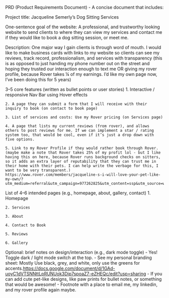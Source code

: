 PRD (Product Requirements Document) - A concise document that includes:

Project title: Jacqueline Semerly’s Dog Sitting Services

One-sentence goal of the website: A professional, and trustworthy looking website to send clients to where they can view my services and contact me if they would like to book a dog sitting session, or meet me.

Description: One major way I gain clients is through word of mouth. I would like to make business cards with links to my website so clients can see my reviews, track record, professionalism, and services with transparency (this is as opposed to just handing my phone number out on the street and hoping they trusted our interaction enough to text me OR giving my rover profile, because Rover takes ¼ of my earnings. I’d like my own page now, I’ve been doing this for 5 years)

3–5 core features (written as bullet points or user stories)
    1. Interactive / responsive Nav Bar using Hover effects

    2. A page they can submit a form that I will receive with their inquiry to book (on contact to book page)

    3. List of services and costs: Use my Rover pricing (on Services page)

    4. A page that lists my current reviews (from rover), and allows others to post reviews for me. If we can implement a star / rating system too, that would be cool, even if it’s just a drop down with five options.

    5. Link to my Rover Profile if they would rather book through Rover. (maybe make a note that Rover takes 25% of my profit lol - but I like having this on here, because Rover runs background checks on sitters, so it adds an extra layer of reputability that they can trust me in their home with their pets. I can help write the verbage for this, I want to be very transparent.) https://www.rover.com/members/jacqueline-s-i-will-love-your-pet-like-my-own/?utm_medium=referral&utm_campaign=977262825&utm_content=ssp&utm_source=www.rover.com&

List of 4–6 intended pages (e.g., homepage, about, gallery, contact)
    1. Homepage 

    2. Services

    3. About

    4. Contact to Book

    5. Reviews
    
    6. Gallery

Optional: brief notes on design/interaction (e.g., dark mode toggle)
    - Yes! Toggle dark / light mode switch at the top.
    - See my personal branding sheet: Mostly Use black, grey, and white, only use the greens for accents.https://docs.google.com/document/d/1GAd-uoyC1dVTSNNttLpRUNUok3Dip7spoaZ7-eZHEQc/edit?usp=sharing
    - If you can add cute pet-like designs, like paw prints for bullet notes, or something that would be awesome!
    - Footnote with a place to email me, my linkedin, and my rover profile again maybe.
